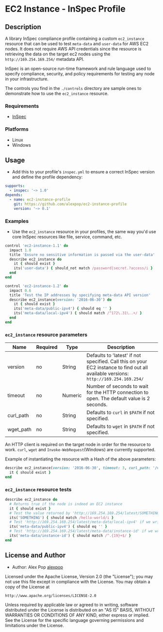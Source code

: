 # EC2 Instance - InSpec Profile

## Description

A library InSpec compliance profile containing a custom `ec2_instance` resource that can be used to test `meta-data` and `user-data` for AWS EC2 nodes. It does not require AWS API credentials since the resource is retrieving the data on the target ec2 nodes using the `http://169.254.169.254/` metadata API.

InSpec is an open-source run-time framework and rule language used to specify compliance, security, and policy requirements for testing any node in your infrastructure.

The controls you find in the `./controls` directory are sample ones to demonstrate how to use the `ec2_instance` resource.

### Requirements

* [InSpec](https://github.com/chef/inspec)

### Platforms

- Linux
- Windows

## Usage

- Add this to your profile's `inspec.yml` to ensure a correct InSpec version and define the profile dependency:

```yaml
supports:
  - inspec: '~> 1.0'
depends:
  - name: ec2-instance-profile
    git: https://github.com/alexpop/ec2-instance-profile
    version: '~> 0.1'
```

### Examples

- Use the `ec2_instance` resource in your profiles, the same way you'd use core InSpec resources like file, service, command, etc.

```ruby
control 'ec2-instance-1.1' do
  impact 1.0
  title 'Ensure no sensitive information is passed via the user-data'
  describe ec2_instance do
    it { should exist }
    its('user-data') { should_not match /password|secret.?access/i }
  end
end

control 'ec2-instance-1.2' do
  impact 0.6
  title 'Test the IP addresses by specifying meta-data API version'
  describe ec2_instance(version: '2016-06-30') do
    it { should exist }
    its('meta-data/public-ipv4') { should eq '' }
    its('meta-data/local-ipv4') { should match /^172\.31\..+/ }
  end
end
```

### `ec2_instance` resource parameters

Name | Required | Type | Description
--- | --- | --- | ---
version | no | String | Defaults to 'latest' if not specified. Call this on your EC2 instance to find out all available versions: `http://169.254.169.254/`
timeout | no | Numeric | Number of seconds to wait for the HTTP connection to open. The default value is 2 seconds.
curl_path | no | String | Defaults to `curl` in `$PATH` if not specified.
wget_path | no | String | Defaults to `wget` in `$PATH` if not specified.

An HTTP client is required on the target node in order for the resource to work. `curl`, `wget` and `Invoke-WebRequest`(Windows) are currently supported.

Example of instantiating the resource with a Hash of the above parameters:
```ruby
describe ec2_instance(version: '2016-06-30', timeout: 3, curl_path: '/usr/bin/curl') do
  it { should exist }
end
```

### `ec2_instance` resource tests

```ruby
describe ec2_instance do
  # Returns true if the node is indeed an EC2 instance
  it { should exist }
  # Test the value returned by 'http://169.254.169.254/latest/SOMETHING', see examples below:
  its('SOMETHING') { should match /hello-world/i }
  # Test 'http://169.254.169.254/latest/meta-data/local-ipv4' if we write:
  its('meta-data/public-ipv4') { should eq '' }
  # Test 'http://169.254.169.254/latest/meta-data/instance-id' if we write:
  its('meta-data/instance-id') { should match /^.{19}+$/ }
end
```


## License and Author

* Author: Alex Pop [alexpop](https://github.com/alexpop)

Licensed under the Apache License, Version 2.0 (the "License");
you may not use this file except in compliance with the License.
You may obtain a copy of the License at

    http://www.apache.org/licenses/LICENSE-2.0

Unless required by applicable law or agreed to in writing, software
distributed under the License is distributed on an "AS IS" BASIS,
WITHOUT WARRANTIES OR CONDITIONS OF ANY KIND, either express or implied.
See the License for the specific language governing permissions and
limitations under the License.
